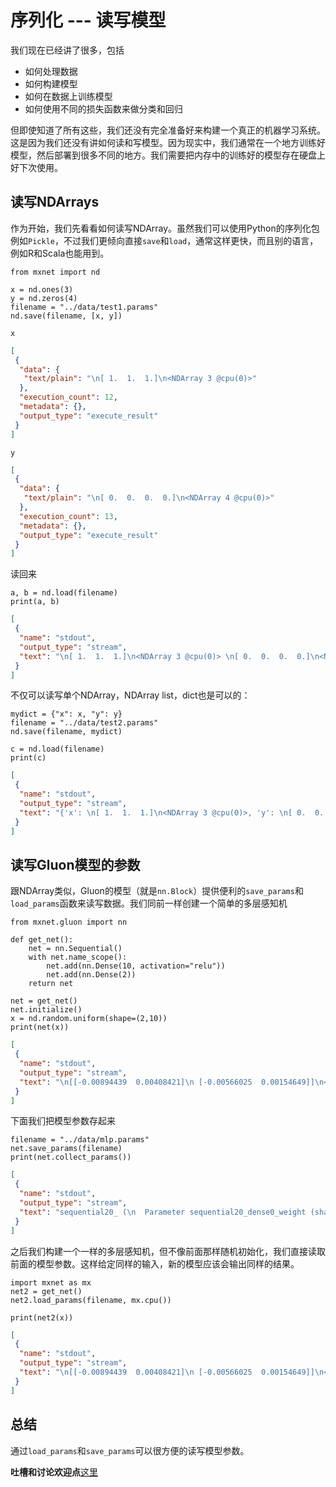 # 序列化 --- 读写模型

我们现在已经讲了很多，包括

- 如何处理数据
- 如何构建模型
- 如何在数据上训练模型
- 如何使用不同的损失函数来做分类和回归

但即使知道了所有这些，我们还没有完全准备好来构建一个真正的机器学习系统。这是因为我们还没有讲如何读和写模型。因为现实中，我们通常在一个地方训练好模型，然后部署到很多不同的地方。我们需要把内存中的训练好的模型存在硬盘上好下次使用。

## 读写NDArrays

作为开始，我们先看看如何读写NDArray。虽然我们可以使用Python的序列化包例如`Pickle`，不过我们更倾向直接`save`和`load`，通常这样更快，而且别的语言，例如R和Scala也能用到。

```{.python .input  n=11}
from mxnet import nd

x = nd.ones(3)
y = nd.zeros(4)
filename = "../data/test1.params"
nd.save(filename, [x, y])
```

```{.python .input  n=12}
x
```

```{.json .output n=12}
[
 {
  "data": {
   "text/plain": "\n[ 1.  1.  1.]\n<NDArray 3 @cpu(0)>"
  },
  "execution_count": 12,
  "metadata": {},
  "output_type": "execute_result"
 }
]
```

```{.python .input  n=13}
y
```

```{.json .output n=13}
[
 {
  "data": {
   "text/plain": "\n[ 0.  0.  0.  0.]\n<NDArray 4 @cpu(0)>"
  },
  "execution_count": 13,
  "metadata": {},
  "output_type": "execute_result"
 }
]
```

读回来

```{.python .input  n=14}
a, b = nd.load(filename)
print(a, b)
```

```{.json .output n=14}
[
 {
  "name": "stdout",
  "output_type": "stream",
  "text": "\n[ 1.  1.  1.]\n<NDArray 3 @cpu(0)> \n[ 0.  0.  0.  0.]\n<NDArray 4 @cpu(0)>\n"
 }
]
```

不仅可以读写单个NDArray，NDArray list，dict也是可以的：

```{.python .input  n=15}
mydict = {"x": x, "y": y}
filename = "../data/test2.params"
nd.save(filename, mydict)
```

```{.python .input  n=16}
c = nd.load(filename)
print(c)
```

```{.json .output n=16}
[
 {
  "name": "stdout",
  "output_type": "stream",
  "text": "{'x': \n[ 1.  1.  1.]\n<NDArray 3 @cpu(0)>, 'y': \n[ 0.  0.  0.  0.]\n<NDArray 4 @cpu(0)>}\n"
 }
]
```

## 读写Gluon模型的参数

跟NDArray类似，Gluon的模型（就是`nn.Block`）提供便利的`save_params`和`load_params`函数来读写数据。我们同前一样创建一个简单的多层感知机

```{.python .input  n=42}
from mxnet.gluon import nn

def get_net():
    net = nn.Sequential()
    with net.name_scope():
        net.add(nn.Dense(10, activation="relu"))
        net.add(nn.Dense(2))
    return net

net = get_net()
net.initialize()
x = nd.random.uniform(shape=(2,10))
print(net(x))
```

```{.json .output n=42}
[
 {
  "name": "stdout",
  "output_type": "stream",
  "text": "\n[[-0.00894439  0.00408421]\n [-0.00566025  0.00154649]]\n<NDArray 2x2 @cpu(0)>\n"
 }
]
```

下面我们把模型参数存起来

```{.python .input  n=43}
filename = "../data/mlp.params"
net.save_params(filename)
print(net.collect_params())
```

```{.json .output n=43}
[
 {
  "name": "stdout",
  "output_type": "stream",
  "text": "sequential20_ (\n  Parameter sequential20_dense0_weight (shape=(10, 10), dtype=<class 'numpy.float32'>)\n  Parameter sequential20_dense0_bias (shape=(10,), dtype=<class 'numpy.float32'>)\n  Parameter sequential20_dense1_weight (shape=(2, 10), dtype=<class 'numpy.float32'>)\n  Parameter sequential20_dense1_bias (shape=(2,), dtype=<class 'numpy.float32'>)\n)\n"
 }
]
```

之后我们构建一个一样的多层感知机，但不像前面那样随机初始化，我们直接读取前面的模型参数。这样给定同样的输入，新的模型应该会输出同样的结果。

```{.python .input  n=51}
import mxnet as mx
net2 = get_net()
net2.load_params(filename, mx.cpu())

print(net2(x))

```

```{.json .output n=51}
[
 {
  "name": "stdout",
  "output_type": "stream",
  "text": "\n[[-0.00894439  0.00408421]\n [-0.00566025  0.00154649]]\n<NDArray 2x2 @cpu(0)>\n"
 }
]
```

## 总结

通过`load_params`和`save_params`可以很方便的读写模型参数。

**吐槽和讨论欢迎点**[这里](https://discuss.gluon.ai/t/topic/1255)
